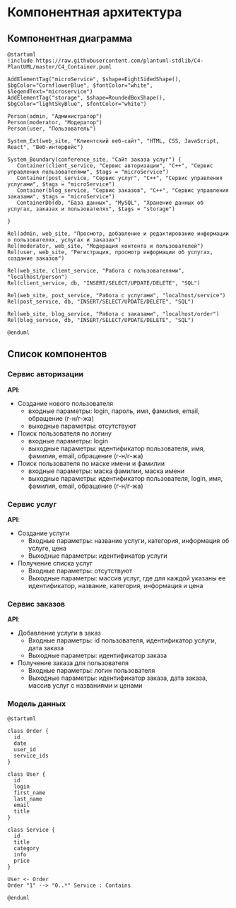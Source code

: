 # Компонентная архитектура
<!-- Состав и взаимосвязи компонентов системы между собой и внешними системами с указанием протоколов, ключевые технологии, используемые для реализации компонентов.
Диаграмма контейнеров C4 и текстовое описание. 
-->
## Компонентная диаграмма

```plantuml
@startuml
!include https://raw.githubusercontent.com/plantuml-stdlib/C4-PlantUML/master/C4_Container.puml

AddElementTag("microService", $shape=EightSidedShape(), $bgColor="CornflowerBlue", $fontColor="white", $legendText="microservice")
AddElementTag("storage", $shape=RoundedBoxShape(), $bgColor="lightSkyBlue", $fontColor="white")

Person(admin, "Администратор")
Person(moderator, "Модератор")
Person(user, "Пользователь")

System_Ext(web_site, "Клиентский веб-сайт", "HTML, CSS, JavaScript, React", "Веб-интерфейс")

System_Boundary(conference_site, "Сайт заказа услуг") {
   Container(client_service, "Сервис авторизации", "C++", "Сервис управления пользователями", $tags = "microService")    
   Container(post_service, "Сервис услуг", "C++", "Сервис управления услугами", $tags = "microService") 
   Container(blog_service, "Сервис заказов", "C++", "Сервис управления заказами", $tags = "microService")   
   ContainerDb(db, "База данных", "MySQL", "Хранение данных об услугах, заказах и пользователях", $tags = "storage")
   
}

Rel(admin, web_site, "Просмотр, добавление и редактирование информации о пользователях, услугах и заказах")
Rel(moderator, web_site, "Модерация контента и пользователей")
Rel(user, web_site, "Регистрация, просмотр информации об услугах, создание заказов")

Rel(web_site, client_service, "Работа с пользователями", "localhost/person")
Rel(client_service, db, "INSERT/SELECT/UPDATE/DELETE", "SQL")

Rel(web_site, post_service, "Работа с услугами", "localhost/service")
Rel(post_service, db, "INSERT/SELECT/UPDATE/DELETE", "SQL")

Rel(web_site, blog_service, "Работа с заказами", "localhost/order")
Rel(blog_service, db, "INSERT/SELECT/UPDATE/DELETE", "SQL")

@enduml
```
## Список компонентов  

### Сервис авторизации
**API**:
-	Создание нового пользователя
      - входные параметры: login, пароль, имя, фамилия, email, обращение (г-н/г-жа)
      - выходные параметры: отсутствуют
-	Поиск пользователя по логину
     - входные параметры:  login
     - выходные параметры: идентификатор пользователя, имя, фамилия, email, обращение (г-н/г-жа)
-	Поиск пользователя по маске имени и фамилии
     - входные параметры: маска фамилии, маска имени
     - выходные параметры: идентификатор пользователя, login, имя, фамилия, email, обращение (г-н/г-жа)

### Сервис услуг
**API**:
- Создание услуги
  - Входные параметры: название услуги, категория, информация об услуге, цена
  - Выходные параметры: идентификатор услуги
- Получение списка услуг
  - Входные параметры: отсутствуют
  - Выходные параметры: массив услуг, где для каждой указаны ее идентификатор, название, категория, информация и цена

### Сервис заказов
**API**:
- Добавление услуги в заказ
  - Входные параметры: id пользователя, идентификатор услуги, дата заказа
  - Выходные параметры: идентификатор заказа
- Получение заказа для пользователя
  - Входные параметры: логин пользователя
  - Выходные параметры: идентификатор заказа, дата заказа, массив услуг с названиями и ценами



### Модель данных
```puml
@startuml

class Order {
  id
  date
  user_id
  service_ids
}

class User {
  id
  login
  first_name
  last_name
  email
  title
}

class Service {
  id
  title
  category
  info
  price
}

User <- Order
Order "1" --> "0..*" Service : Contains

@enduml
```